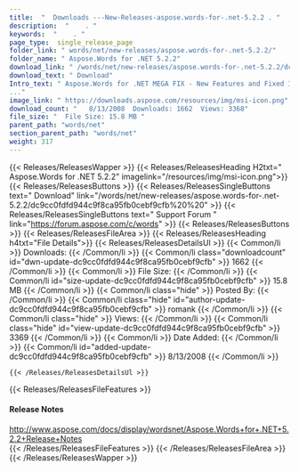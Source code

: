 ```yaml
---
title:  "  Downloads ---New-Releases-aspose.words-for-.net-5.2.2 . " 
description:  "    . " 
keywords:  "    . " 
page_type:  single_release_page
folder_link: " words/net/new-releases/aspose.words-for-.net-5.2.2/"
folder_name: " Aspose.Words for .NET 5.2.2"
download_link: " /words/net/new-releases/aspose.words-for-.net-5.2.2/dc9cc0fdfd944c9f8ca95fb0cebf9cfb"
download_text: " Download"
Intro_text: " Aspose.Words for .NET MEGA FIX - New Features and Fixed Issues total 52 items!
..."
image_link: " https://downloads.aspose.com/resources/img/msi-icon.png"
download_count: "   8/13/2008  Downloads: 1662  Views: 3368"
file_size: "  File Size: 15.8 MB "
parent_path: "words/net"
section_parent_path: "words/net"
weight: 317 
---
```


{{< Releases/ReleasesWapper >}}
  {{< Releases/ReleasesHeading H2txt=" Aspose.Words for .NET 5.2.2" imagelink="/resources/img/msi-icon.png">}}
  {{< Releases/ReleasesButtons >}}
    {{< Releases/ReleasesSingleButtons text=" Download" link="/words/net/new-releases/aspose.words-for-.net-5.2.2/dc9cc0fdfd944c9f8ca95fb0cebf9cfb%20%20" >}}
    {{< Releases/ReleasesSingleButtons text=" Support Forum " link="https://forum.aspose.com/c/words" >}}
  {{< Releases/ReleasesButtons >}}
  {{< Releases/ReleasesFileArea >}}
    {{< Releases/ReleasesHeading h4txt="File Details">}}
    {{< Releases/ReleasesDetailsUl >}}
            {{< Common/li  >}} Downloads: {{< /Common/li >}} 
      {{< Common/li class="downloadcount" id="dwn-update-dc9cc0fdfd944c9f8ca95fb0cebf9cfb" >}} 1662 {{< /Common/li >}} 
      {{< Common/li  >}} File Size: {{< /Common/li >}} 
      {{< Common/li id="size-update-dc9cc0fdfd944c9f8ca95fb0cebf9cfb" >}} 15.8 MB {{< /Common/li >}} 
      {{< Common/li  class="hide" >}} Posted By: {{< /Common/li >}} 
      {{< Common/li class="hide" id="author-update-dc9cc0fdfd944c9f8ca95fb0cebf9cfb" >}} romank {{< /Common/li >}} 
      {{< Common/li class="hide"  >}} Views: {{< /Common/li >}} 
      {{< Common/li class="hide" id="view-update-dc9cc0fdfd944c9f8ca95fb0cebf9cfb" >}} 3369 {{< /Common/li >}} 
      {{< Common/li  >}} Date Added: {{< /Common/li >}} 
      {{< Common/li id="added-update-dc9cc0fdfd944c9f8ca95fb0cebf9cfb" >}} 8/13/2008 {{< /Common/li >}} 

    {{< /Releases/ReleasesDetailsUl >}}

  {{< Releases/ReleasesFileFeatures >}}
      <h4>Release Notes</h4><div><a href="http://www.aspose.com/docs/display/wordsnet/Aspose.Words+for+.NET+5.2.2+Release+Notes">http://www.aspose.com/docs/display/wordsnet/Aspose.Words+for+.NET+5.2.2+Release+Notes</a></div>
  {{< /Releases/ReleasesFileFeatures >}}
 {{< /Releases/ReleasesFileArea >}}
{{< /Releases/ReleasesWapper >}}



